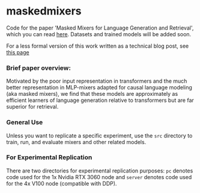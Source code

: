 # maskedmixers

Code for the paper 'Masked Mixers for Language Generation and Retrieval', which you can read [here](https://arxiv.org/abs/2409.01482). Datasets and trained models will be added soon.

For a less formal version of this work written as a technical blog post, see [this page](https://blbadger.github.io/smaller-lms.html)

### Brief paper overview:

 Motivated by the poor input representation in transformers and the much better representation in MLP-mixers adapted for causal language modeling (aka masked mixers), we find that these models are approximately as efficient learners of language generation relative to transformers but are far superior for retrieval.

### General Use

Unless you want to replicate a specific experiment, use the `src` directory to train, run, and evaluate mixers and other related models.

### For Experimental Replication

There are two directories for experimental replication purposes: `pc` denotes code used for the 1x Nvidia RTX 3060 node and `server` denotes code used for the 4x V100 node (compatible with DDP).  
